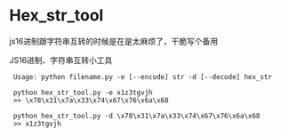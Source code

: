 # Hex_str_tool
js16进制跟字符串互转的时候是在是太麻烦了，干脆写个备用

JS16进制、字符串互转小工具

     Usage: python filename.py -e [--encode] str -d [--decode] hex_str
     
     python hex_str_tool.py -e x1z3tgvjh
     >> \x78\x31\x7a\x33\x74\x67\x76\x6a\x68
     
     python hex_str_tool.py -d \x78\x31\x7a\x33\x74\x67\x76\x6a\x68
     >> x1z3tgvjh
